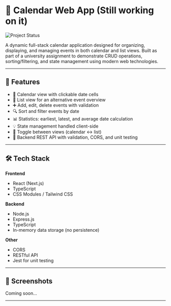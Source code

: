 # 📅 Calendar Web App (Still working on it)
![Project Status](https://img.shields.io/badge/status-in--progress-yellow)

A dynamic full-stack calendar application designed for organizing, displaying, and managing events in both calendar and list views. Built as part of a university assignment to demonstrate CRUD operations, sorting/filtering, and state management using modern web technologies.

---

## 🚀 Features

- 📆 Calendar view with clickable date cells
- 📝 List view for an alternative event overview
- ➕ Add, edit, delete events with validation
- 🔍 Sort and filter events by date
- 📊 Statistics: earliest, latest, and average date calculation
- 💡 State management handled client-side
- 🔁 Toggle between views (calendar ↔ list)
- 🧪 Backend REST API with validation, CORS, and unit testing

---

## 🛠️ Tech Stack

**Frontend**
- React (Next.js)
- TypeScript
- CSS Modules / Tailwind CSS 

**Backend**
- Node.js
- Express.js
- TypeScript
- In-memory data storage (no persistence)

**Other**
- CORS
- RESTful API
- Jest  for unit testing 

---

## 📸 Screenshots

Coming soon...

---

